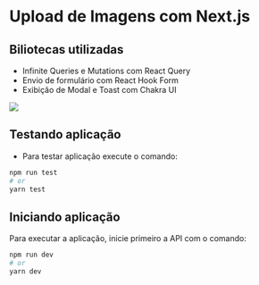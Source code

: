 # Upload de Imagens com Next.js

## Biliotecas utilizadas

- Infinite Queries e Mutations com React Query
- Envio de formulário com React Hook Form
- Exibição de Modal e Toast com Chakra UI

![](https://i.imgur.com/zPJmveg.gif)

## Testando aplicação

- Para testar aplicação execute o comando:

```bash
npm run test
# or
yarn test
```

## Iniciando aplicação

Para executar a aplicação, inicie primeiro a API com o comando:

```bash
npm run dev
# or
yarn dev
```

[https://imgur.com/zPJmveg]: https://imgur.com/zPJmveg "https://imgur.com/zPJmveg"
